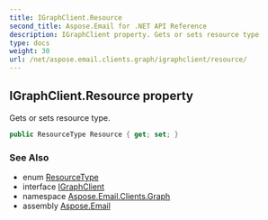 ```yaml
---
title: IGraphClient.Resource
second_title: Aspose.Email for .NET API Reference
description: IGraphClient property. Gets or sets resource type
type: docs
weight: 30
url: /net/aspose.email.clients.graph/igraphclient/resource/
---
```

## IGraphClient.Resource property

Gets or sets resource type.

```csharp
public ResourceType Resource { get; set; }
```

### See Also

* enum [ResourceType](../../resourcetype/)
* interface [IGraphClient](../)
* namespace [Aspose.Email.Clients.Graph](../../igraphclient/)
* assembly [Aspose.Email](../../../)


